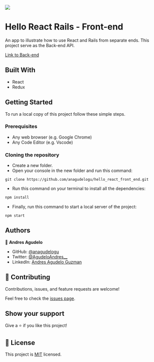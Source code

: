 ![](https://img.shields.io/badge/Microverse-blueviolet)

# Hello React Rails - Front-end

An app to illustrate how to use React and Rails from separate ends. This project serve as the Back-end API.

[Link to Back-end](https://github.com/anagudelogu/hello_rails_back_end)

## Built With

- React
- Redux

## Getting Started

To run a local copy of this project follow these simple steps.

### Prerequisites

- Any web browser (e.g. Google Chrome)
- Any Code Editor (e.g. Vscode)

### Cloning the repository

- Create a new folder.
- Open your console in the new folder and run this command:

```
git clone https://github.com/anagudelogu/hello_react_front_end.git
```

- Run this command on your terminal to install all the dependencies:

```bash
npm install
```

- Finally, run this command to start a local server of the project:

```
npm start
```

## Authors

👤 **Andres Agudelo**

- GitHub: [@anagudelogu](https://github.com/anagudelogu)
- Twitter: [@AgudeloAndres\_\_](https://twitter.com/AgudeloAndres__)
- LinkedIn: [Andres Agudelo Guzman](https://linkedin.com/in/aagst)

## 🤝 Contributing

Contributions, issues, and feature requests are welcome!

Feel free to check the [issues page](https://github.com/anagudelogu/hello_react_front_end/issues).

## Show your support

Give a ⭐️ if you like this project!

## 📝 License

This project is [MIT](./LICENSE) licensed.
